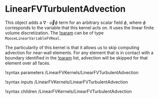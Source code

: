 # LinearFVTurbulentAdvection

This object adds a $\nabla \cdot \vec u \phi$ term for an arbitrary scalar field
$\phi$, where $\phi$ corresponds to the variable that this kernel acts
on. It uses the linear finite volume discretization.
The [!param](/LinearFVKernels/LinearFVTurbulentAdvection/variable) can be of type `MooseLinearVariableFVReal`.

The particularity of this kernel is that it allows us to skip computing advection
for near-wall elements.
For any element that is in contact with a boundary identified
in the [!param](/LinearFVKernels/LinearFVTurbulentAdvection/walls) list,
advection will be skipped for that element over all faces.

!syntax parameters /LinearFVKernels/LinearFVTurbulentAdvection

!syntax inputs /LinearFVKernels/LinearFVTurbulentAdvection

!syntax children /LinearFVKernels/LinearFVTurbulentAdvection
